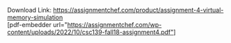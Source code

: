 Download Link: https://assignmentchef.com/product/assignment-4-virtual-memory-simulation
<br>
[pdf-embedder url="https://assignmentchef.com/wp-content/uploads/2022/10/csc139-fall18-assignment4.pdf"]